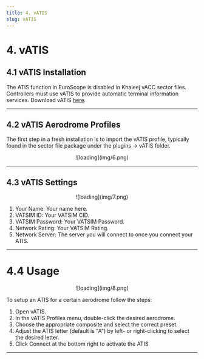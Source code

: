 ```yaml
---
title: 4. vATIS
slug: vATIS
---
```


# 4. vATIS
## 4.1 vATIS Installation
The ATIS function in EuroScope is disabled in Khaleej vACC sector files. Controllers must use vATIS to provide automatic terminal information services.
Download vATIS [here](https://vatis.app).

---

## 4.2 vATIS Aerodrome Profiles
The first step in a fresh installation is to import the vATIS profile, typically found in the sector file package under the plugins -> vATIS folder.

<p align="center">![loading](img/6.png)</p>

---

## 4.3 vATIS Settings

<p align="center">![loading](img/7.png)</p>

1. Your Name: Your name here.
2. VATSIM ID: Your VATSIM CID. 
3. VATSIM Password: Your VATSIM Password. 
4. Network Rating: Your VATSIM Rating. 
5. Network Server: The server you will connect to once you connect your ATIS.

---

# 4.4 Usage

<p align="center">![loading](img/8.png)</p>


To setup an ATIS for a certain aerodrome follow the steps:
1. Open vATIS.
2. In the vATIS Profiles menu, double-click the desired aerodrome.
3. Choose the appropriate composite and select the correct preset.
4. Adjust the ATIS letter (default is "A") by left- or right-clicking to select the desired letter.
5. Click Connect at the bottom right to activate the ATIS

---